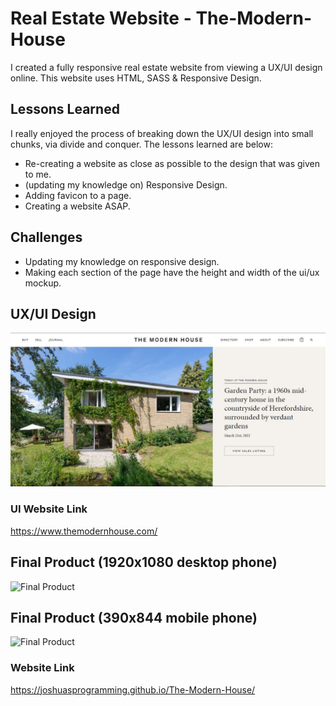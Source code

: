 # Real Estate Website - The-Modern-House

I created a fully responsive real estate website from viewing a UX/UI design online. This website uses HTML, SASS & Responsive Design.

## Lessons Learned

I really enjoyed the process of breaking down the UX/UI design into small chunks, via divide and conquer.
The lessons learned are below:

* Re-creating a website as close as possible to the design that was given to me. 
* (updating my knowledge on) Responsive Design.
* Adding favicon to a page. 
* Creating a website ASAP.

## Challenges 

* Updating my knowledge on responsive design.
* Making each section of the page have the height and width of the ui/ux mockup.

## UX/UI Design 
![Final Product](https://github.com/JoshuasProgramming/The-Modern-House/blob/main/images/uiux.JPG)
### UI Website Link 
https://www.themodernhouse.com/

## Final Product (1920x1080 desktop phone)
![Final Product](https://github.com/JoshuasProgramming/The-Modern-House/blob/main/images/1920x1080-min.png)

## Final Product (390x844 mobile phone)
![Final Product](https://github.com/JoshuasProgramming/The-Modern-House/blob/main/images/390x844.png)

### Website Link
https://joshuasprogramming.github.io/The-Modern-House/

